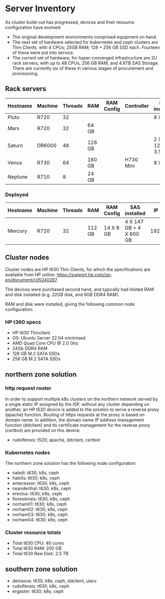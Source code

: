 # Server Inventory

As cluster build-out has progressed, devices and their resource configuration have evolved:

- The original development environments comprised equipment on hand.
- The next set of hardware selected for kubernetes and ceph clusters are Thin Clients, with 4 CPUs; 25GB RAM; 128 + 256 GB SSD each. Fourteen of these were put into service.
- The current set of hardware, for hyper-converged infrastructure are 2U rack servers, with up to 48 CPUs, 256 GB RAM, and 4.8TB SAS Storage. There are currently six of these in various stages of procurement and provisioning.

## Rack servers

| Hostname | Machine | Threads | RAM    | RAM Config | Controller |  SAS installed          | IP Address   | Function     |
|----------|---------|---------|--------|------------|------------|-------------------------|--------------|--------------|
| Pluto    | R720    | 32      |        |            |            | 8 X 2.5"                | 192.168.2.50 | Production 1 |
| Mars     | R720    | 32      | 64 GB  |            |            |                         | 192.168.2.54 | Production 2 |
| Saturn   | DR6000  | 48      | 128 GB |            |            | 2 X 2.5"; 12 X 3.5"     | 192.168.2.51 | DevOps       |
| Venus    | R730    | 64      | 160 GB |            | H730 Mini  | 8 X 2.5"                | 192.168.2.53 | Development  |
| Neptune  | R710    | 8       | 24 GB  |            |            |                         | 192.168.2.55 | Return       |

### Deployed

| Hostname | Machine | Threads | RAM    | RAM Config |  SAS installed          | IP Address   | Client           |
|----------|---------|---------|--------|------------|-------------------------|--------------|------------------|
| Mercury  | R720    | 32      | 112 GB | 14 X 8 GB  | 4 X 147 GB + 4 X 600 GB | 192.168.3.52 | littlecanton.one |

## Cluster nodes

Cluster nodes are HP t630 Thin Clients, for which the specifications are available from HP online: <https://support.hp.com/za-en/document/c05240287>.

The devices were purchased second hand, and typically had limited RAM and disk installed (e.g. 32GB disk, and 8GB DDR4 RAM).

RAM and disk were installed, giving the following common node configuration:

### HP t360 specs

- HP t630 Thinclient
- OS: Ubuntu Server 22.04 minimised
- AMD Quad Core CPU @ 2.0 Ghz
- 24Gb DDR4 RAM
- 128 GB M.2 SATA SSDs
- 256 GB M.2 SATA SSDs

## northern zone solution

### http request router

In order to support multiple k8s clusters on the northern network served by a single static IP assigned by the ISP,
without any cluster depending on another, an HP t520 device is added to the solution to serve a reverse proxy (apache) function.
Routing of https requests at the proxy is  based on domain name. In addition, the domain name IP address management function (ddclient)
and tls certificate management for the reverse proxy (certbot) are provided on this device:

- rudolfensis:  t520; apache, ddclient, certbot

### Kubernetes nodes

The northern zone solution has the following node configuration:

- naledi:       t630; k8s, ceph
- habilis:      t630; k8s, ceph
- antecessor:   t630; k8s, ceph
- neanderthal:  t630; k8s, ceph
- erectus:      t630; k8s, ceph
- floresiensis: t630; k8s, ceph
- norham01:     t630; k8s, ceph
- norham02:     t630; k8s, ceph
- norham03:     t630; k8s, ceph
- norham04:     t630; k8s, ceph

### Cluster resource totals

- Total t630 CPU: 40 cores
- Total t630 RAM: 200 GB
- Total t630 Raw Disk: 2.5 TB

## southern zone solution

- denisova:     t630; k8s, ceph, ddclient, ularu
- rudolfensis:  t630; k8s, ceph
- ergaster:     t630; k8s, ceph
